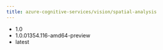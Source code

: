 ```yaml
---
title: azure-cognitive-services/vision/spatial-analysis
---
```

- 1.0
- 1.0.01354.116-amd64-preview
- latest
